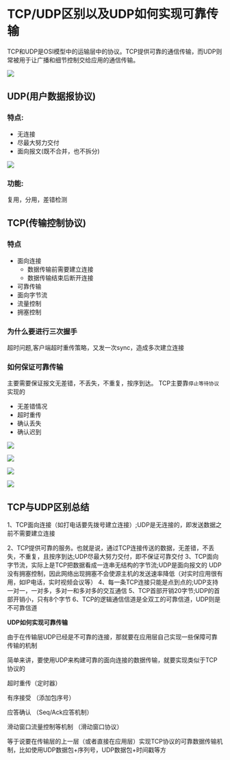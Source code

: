 # TCP/UDP区别以及UDP如何实现可靠传输

TCP和UDP是OSI模型中的运输层中的协议。TCP提供可靠的通信传输，而UDP则常被用于让广播和细节控制交给应用的通信传输。

![](http://sylarimage.oss-cn-shenzhen.aliyuncs.com/2019-07-23-135126.jpg)

## UDP(用户数据报协议)
### 特点:
* 无连接
* 尽最大努力交付
* 面向报文(既不合并，也不拆分)

![](http://sylarimage.oss-cn-shenzhen.aliyuncs.com/2019-07-23-135131.jpg)

### 功能:
复用，分用，差错检测

## TCP(传输控制协议)
### 特点
* 面向连接
    * 数据传输前需要建立连接
    * 数据传输结束后断开连接
* 可靠传输
* 面向字节流
* 流量控制
* 拥塞控制

### 为什么要进行三次握手
超时问题,客户端超时重传策略，又发一次sync，造成多次建立连接

### 如何保证可靠传输
主要需要保证报文无差错，不丢失，不重复，按序到达。
TCP主要靠`停止等待协议`实现的
* 无差错情况
* 超时重传
* 确认丢失
* 确认迟到

![](http://sylarimage.oss-cn-shenzhen.aliyuncs.com/2019-07-23-135135.jpg)


![](http://sylarimage.oss-cn-shenzhen.aliyuncs.com/2019-07-23-135139.jpg)

![](http://sylarimage.oss-cn-shenzhen.aliyuncs.com/2019-07-23-135143.jpg)

![](http://sylarimage.oss-cn-shenzhen.aliyuncs.com/2019-07-23-135147.jpg)




## TCP与UDP区别总结

1、TCP面向连接（如打电话要先拨号建立连接）;UDP是无连接的，即发送数据之前不需要建立连接

2、TCP提供可靠的服务。也就是说，通过TCP连接传送的数据，无差错，不丢失，不重复，且按序到达;UDP尽最大努力交付，即不保证可靠交付
3、TCP面向字节流，实际上是TCP把数据看成一连串无结构的字节流;UDP是面向报文的
UDP没有拥塞控制，因此网络出现拥塞不会使源主机的发送速率降低（对实时应用很有用，如IP电话，实时视频会议等）
4、每一条TCP连接只能是点到点的;UDP支持一对一，一对多，多对一和多对多的交互通信
5、TCP首部开销20字节;UDP的首部开销小，只有8个字节
6、TCP的逻辑通信信道是全双工的可靠信道，UDP则是不可靠信道

**UDP如何实现可靠传输**

由于在传输层UDP已经是不可靠的连接，那就要在应用层自己实现一些保障可靠传输的机制

简单来讲，要使用UDP来构建可靠的面向连接的数据传输，就要实现类似于TCP协议的

超时重传（定时器）

有序接受 （添加包序号）

应答确认 （Seq/Ack应答机制）

滑动窗口流量控制等机制 （滑动窗口协议）

等于说要在传输层的上一层（或者直接在应用层）实现TCP协议的可靠数据传输机制，比如使用UDP数据包+序列号，UDP数据包+时间戳等方

